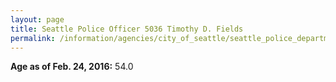 ```yaml
---
layout: page
title: Seattle Police Officer 5036 Timothy D. Fields
permalink: /information/agencies/city_of_seattle/seattle_police_department/copbook/5036/
---
```


**Age as of Feb. 24, 2016:** 54.0
